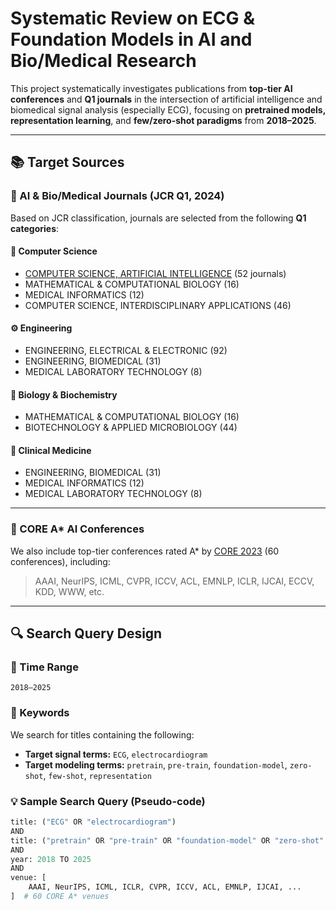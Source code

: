 # Systematic Review on ECG & Foundation Models in AI and Bio/Medical Research

This project systematically investigates publications from **top-tier AI conferences** and **Q1 journals** in the intersection of artificial intelligence and biomedical signal analysis (especially ECG), focusing on **pretrained models, representation learning**, and **few/zero-shot paradigms** from **2018–2025**.

---

## 📚 Target Sources

### 🔬 AI & Bio/Medical Journals (JCR Q1, 2024)

Based on JCR classification, journals are selected from the following **Q1 categories**:

#### 🧠 Computer Science
- [COMPUTER SCIENCE, ARTIFICIAL INTELLIGENCE](https://jcr.clarivate.com/) (52 journals)
- MATHEMATICAL & COMPUTATIONAL BIOLOGY (16)
- MEDICAL INFORMATICS (12)
- COMPUTER SCIENCE, INTERDISCIPLINARY APPLICATIONS (46)

#### ⚙️ Engineering
- ENGINEERING, ELECTRICAL & ELECTRONIC (92)
- ENGINEERING, BIOMEDICAL (31)
- MEDICAL LABORATORY TECHNOLOGY (8)

#### 🧬 Biology & Biochemistry
- MATHEMATICAL & COMPUTATIONAL BIOLOGY (16)
- BIOTECHNOLOGY & APPLIED MICROBIOLOGY (44)

#### 🏥 Clinical Medicine
- ENGINEERING, BIOMEDICAL (31)
- MEDICAL INFORMATICS (12)
- MEDICAL LABORATORY TECHNOLOGY (8)

---

### 🧠 CORE A* AI Conferences

We also include top-tier conferences rated A* by [CORE 2023](https://portal.core.edu.au/conf-ranks/?search=&by=all&source=CORE2023&sort=arank&page=1) (60 conferences), including:

> AAAI, NeurIPS, ICML, CVPR, ICCV, ACL, EMNLP, ICLR, IJCAI, ECCV, KDD, WWW, etc.

---

## 🔍 Search Query Design

### 📅 Time Range
`2018–2025`

### 📌 Keywords
We search for titles containing the following:

- **Target signal terms:** `ECG`, `electrocardiogram`
- **Target modeling terms:** `pretrain`, `pre-train`, `foundation-model`, `zero-shot`, `few-shot`, `representation`

### 💡 Sample Search Query (Pseudo-code)

```python
title: ("ECG" OR "electrocardiogram")
AND
title: ("pretrain" OR "pre-train" OR "foundation-model" OR "zero-shot" OR "few-shot" OR "representation")
AND
year: 2018 TO 2025
AND
venue: [
    AAAI, NeurIPS, ICML, ICLR, CVPR, ICCV, ACL, EMNLP, IJCAI, ...
]  # 60 CORE A* venues
